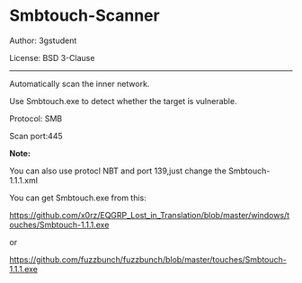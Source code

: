 # Smbtouch-Scanner


Author: 3gstudent

License: BSD 3-Clause

---
Automatically scan the inner network.

Use Smbtouch.exe to detect whether the target is vulnerable.

Protocol: SMB

Scan port:445

**Note:**

   You can also use protocl NBT and port 139,just change the Smbtouch-1.1.1.xml

You can get Smbtouch.exe from this:

https://github.com/x0rz/EQGRP_Lost_in_Translation/blob/master/windows/touches/Smbtouch-1.1.1.exe

or

https://github.com/fuzzbunch/fuzzbunch/blob/master/touches/Smbtouch-1.1.1.exe

